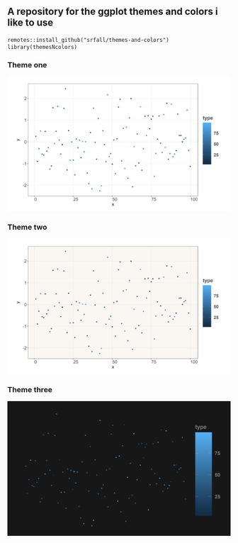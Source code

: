 ## A repository for the ggplot themes and colors i like to use

    remotes::install_github("srfall/themes-and-colors")
    library(themesNcolors)

### Theme one
<img src="img/one.png" />


### Theme two
<img src="img/two.png" />


### Theme three
<img src="img/three.png" />
